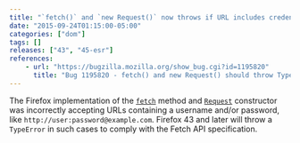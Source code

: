 ```yaml
---
title: "`fetch()` and `new Request()` now throws if URL includes credentials"
date: "2015-09-24T01:15:00-05:00"
categories: ["dom"]
tags: []
releases: ["43", "45-esr"]
references:
    - url: "https://bugzilla.mozilla.org/show_bug.cgi?id=1195820"
      title: "Bug 1195820 - fetch() and new Request() should throw TypeError on URL with username/password"
---
```

The Firefox implementation of the [`fetch`](https://developer.mozilla.org/docs/Web/API/GlobalFetch/fetch) method and [`Request`](https://developer.mozilla.org/docs/Web/API/Request/Request) constructor was incorrectly accepting URLs containing a username and/or password, like `http://user:password@example.com`. Firefox 43 and later will throw a `TypeError` in such cases to comply with the Fetch API specification.
